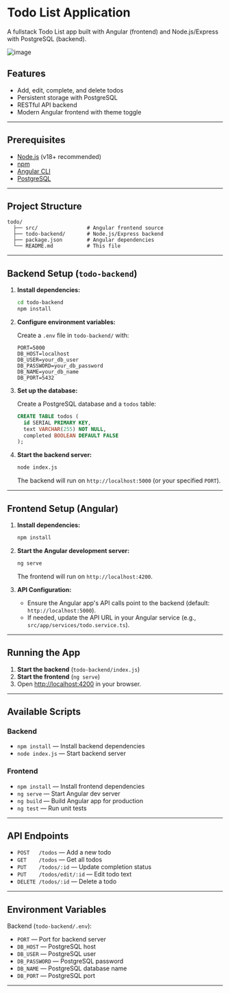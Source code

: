 # Todo List Application

A fullstack Todo List app built with Angular (frontend) and Node.js/Express with PostgreSQL (backend).

![image](https://github.com/user-attachments/assets/61b82879-1f2e-49e9-9611-2c31531701c3)


## Features

- Add, edit, complete, and delete todos
- Persistent storage with PostgreSQL
- RESTful API backend
- Modern Angular frontend with theme toggle

---

## Prerequisites

- [Node.js](https://nodejs.org/) (v18+ recommended)
- [npm](https://www.npmjs.com/)
- [Angular CLI](https://angular.io/cli)
- [PostgreSQL](https://www.postgresql.org/)

---

## Project Structure

```
todo/
  ├── src/                # Angular frontend source
  ├── todo-backend/       # Node.js/Express backend
  ├── package.json        # Angular dependencies
  └── README.md           # This file
```

---

## Backend Setup (`todo-backend`)

1. **Install dependencies:**
   ```bash
   cd todo-backend
   npm install
   ```

2. **Configure environment variables:**

   Create a `.env` file in `todo-backend/` with:
   ```
   PORT=5000
   DB_HOST=localhost
   DB_USER=your_db_user
   DB_PASSWORD=your_db_password
   DB_NAME=your_db_name
   DB_PORT=5432
   ```

3. **Set up the database:**

   Create a PostgreSQL database and a `todos` table:
   ```sql
   CREATE TABLE todos (
     id SERIAL PRIMARY KEY,
     text VARCHAR(255) NOT NULL,
     completed BOOLEAN DEFAULT FALSE
   );
   ```

4. **Start the backend server:**
   ```bash
   node index.js
   ```
   The backend will run on `http://localhost:5000` (or your specified `PORT`).

---

## Frontend Setup (Angular)

1. **Install dependencies:**
   ```bash
   npm install
   ```

2. **Start the Angular development server:**
   ```bash
   ng serve
   ```
   The frontend will run on `http://localhost:4200`.

3. **API Configuration:**
   - Ensure the Angular app's API calls point to the backend (default: `http://localhost:5000`).
   - If needed, update the API URL in your Angular service (e.g., `src/app/services/todo.service.ts`).

---

## Running the App

1. **Start the backend** (`todo-backend/index.js`)
2. **Start the frontend** (`ng serve`)
3. Open [http://localhost:4200](http://localhost:4200) in your browser.

---

## Available Scripts

### Backend

- `npm install` — Install backend dependencies
- `node index.js` — Start backend server

### Frontend

- `npm install` — Install frontend dependencies
- `ng serve` — Start Angular dev server
- `ng build` — Build Angular app for production
- `ng test` — Run unit tests

---

## API Endpoints

- `POST   /todos` — Add a new todo
- `GET    /todos` — Get all todos
- `PUT    /todos/:id` — Update completion status
- `PUT    /todos/edit/:id` — Edit todo text
- `DELETE /todos/:id` — Delete a todo

---

## Environment Variables

Backend (`todo-backend/.env`):

- `PORT` — Port for backend server
- `DB_HOST` — PostgreSQL host
- `DB_USER` — PostgreSQL user
- `DB_PASSWORD` — PostgreSQL password
- `DB_NAME` — PostgreSQL database name
- `DB_PORT` — PostgreSQL port

---

